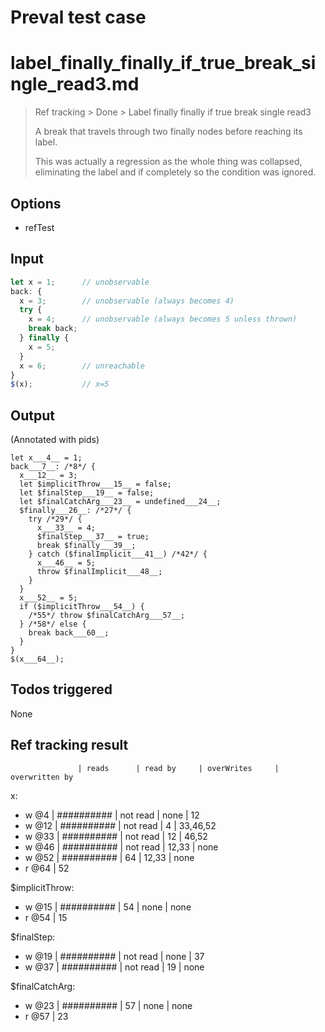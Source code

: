 # Preval test case

# label_finally_finally_if_true_break_single_read3.md

> Ref tracking > Done > Label finally finally if true break single read3
> 
> A break that travels through two finally nodes before reaching its label.
>
> This was actually a regression as the whole thing was collapsed, eliminating the label and if completely so the condition was ignored.

## Options

- refTest

## Input

`````js filename=intro
let x = 1;      // unobservable
back: {
  x = 3;        // unobservable (always becomes 4)
  try {
    x = 4;      // unobservable (always becomes 5 unless thrown)
    break back;
  } finally {
    x = 5;
  }
  x = 6;        // unreachable
}
$(x);           // x=5
`````


## Output

(Annotated with pids)

`````filename=intro
let x___4__ = 1;
back___7__: /*8*/ {
  x___12__ = 3;
  let $implicitThrow___15__ = false;
  let $finalStep___19__ = false;
  let $finalCatchArg___23__ = undefined___24__;
  $finally___26__: /*27*/ {
    try /*29*/ {
      x___33__ = 4;
      $finalStep___37__ = true;
      break $finally___39__;
    } catch ($finalImplicit___41__) /*42*/ {
      x___46__ = 5;
      throw $finalImplicit___48__;
    }
  }
  x___52__ = 5;
  if ($implicitThrow___54__) {
    /*55*/ throw $finalCatchArg___57__;
  } /*58*/ else {
    break back___60__;
  }
}
$(x___64__);
`````


## Todos triggered


None


## Ref tracking result


                   | reads      | read by     | overWrites     | overwritten by
x:
  - w @4       | ########## | not read    | none           | 12
  - w @12      | ########## | not read    | 4              | 33,46,52
  - w @33      | ########## | not read    | 12             | 46,52
  - w @46      | ########## | not read    | 12,33          | none
  - w @52      | ########## | 64          | 12,33          | none
  - r @64      | 52

$implicitThrow:
  - w @15          | ########## | 54          | none           | none
  - r @54          | 15

$finalStep:
  - w @19          | ########## | not read    | none           | 37
  - w @37          | ########## | not read    | 19             | none

$finalCatchArg:
  - w @23          | ########## | 57          | none           | none
  - r @57          | 23
